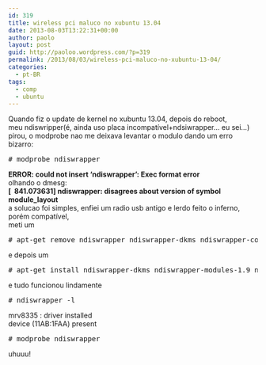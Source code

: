 ```yaml
---
id: 319
title: wireless pci maluco no xubuntu 13.04
date: 2013-08-03T13:22:31+00:00
author: paolo
layout: post
guid: http://paoloo.wordpress.com/?p=319
permalink: /2013/08/03/wireless-pci-maluco-no-xubuntu-13-04/
categories:
  - pt-BR
tags:
  - comp
  - ubuntu
---
```

Quando fiz o update de kernel no xubuntu 13.04, depois do reboot,  
meu ndiswripper(é, ainda uso placa incompatível+ndsiwrapper&#8230; eu sei&#8230;) pirou, o modprobe nao me deixava levantar o modulo dando um erro bizarro:

<pre class="brush: bash; title: ; notranslate" title=""># modprobe ndiswrapper
</pre>

**ERROR: could not insert &#8216;ndiswrapper&#8217;: Exec format error**  
olhando o dmesg:  
**[  841.073631] ndiswrapper: disagrees about version of symbol module_layout**  
a solucao foi simples, enfiei um radio usb antigo e lerdo feito o inferno, porém compatível,  
meti um

<pre class="brush: bash; title: ; notranslate" title=""># apt-get remove ndiswrapper ndiswrapper-dkms ndiswrapper-common
</pre>

e depois um

<pre class="brush: bash; title: ; notranslate" title=""># apt-get install ndiswrapper-dkms ndiswrapper-modules-1.9 ndiswrapper-utils-1.9
</pre>

e tudo funcionou lindamente

<pre class="brush: bash; title: ; notranslate" title=""># ndiswrapper -l
</pre>

mrv8335 : driver installed  
device (11AB:1FAA) present

<pre class="brush: bash; title: ; notranslate" title=""># modprobe ndiswrapper
</pre>

uhuuu!